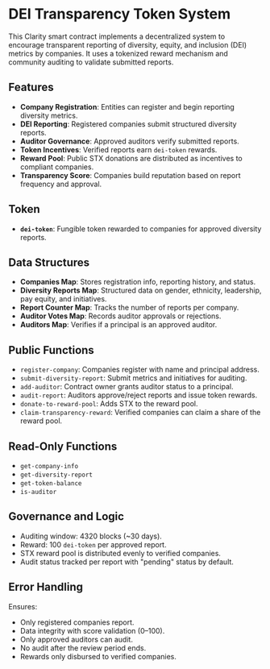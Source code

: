 # DEI Transparency Token System

This Clarity smart contract implements a decentralized system to encourage transparent reporting of diversity, equity, and inclusion (DEI) metrics by companies. It uses a tokenized reward mechanism and community auditing to validate submitted reports.

## Features

* **Company Registration**: Entities can register and begin reporting diversity metrics.
* **DEI Reporting**: Registered companies submit structured diversity reports.
* **Auditor Governance**: Approved auditors verify submitted reports.
* **Token Incentives**: Verified reports earn `dei-token` rewards.
* **Reward Pool**: Public STX donations are distributed as incentives to compliant companies.
* **Transparency Score**: Companies build reputation based on report frequency and approval.

## Token

* **`dei-token`**: Fungible token rewarded to companies for approved diversity reports.

## Data Structures

* **Companies Map**: Stores registration info, reporting history, and status.
* **Diversity Reports Map**: Structured data on gender, ethnicity, leadership, pay equity, and initiatives.
* **Report Counter Map**: Tracks the number of reports per company.
* **Auditor Votes Map**: Records auditor approvals or rejections.
* **Auditors Map**: Verifies if a principal is an approved auditor.

## Public Functions

* `register-company`: Companies register with name and principal address.
* `submit-diversity-report`: Submit metrics and initiatives for auditing.
* `add-auditor`: Contract owner grants auditor status to a principal.
* `audit-report`: Auditors approve/reject reports and issue token rewards.
* `donate-to-reward-pool`: Adds STX to the reward pool.
* `claim-transparency-reward`: Verified companies can claim a share of the reward pool.

## Read-Only Functions

* `get-company-info`
* `get-diversity-report`
* `get-token-balance`
* `is-auditor`

## Governance and Logic

* Auditing window: 4320 blocks (\~30 days).
* Reward: 100 `dei-token` per approved report.
* STX reward pool is distributed evenly to verified companies.
* Audit status tracked per report with "pending" status by default.

## Error Handling

Ensures:

* Only registered companies report.
* Data integrity with score validation (0–100).
* Only approved auditors can audit.
* No audit after the review period ends.
* Rewards only disbursed to verified companies.
